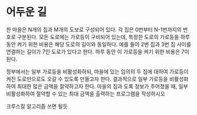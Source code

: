 # 어두운 길

한 마을은 N개의 집과 M개의 도보로 구성되어 있다. 각 집은 0번부터 N-1번까지의 번호로 구분된다. 모든 도로에는 가로등이 구비되어 있는데, 특정한 도로의 가로등을 하루동안 켜기 위한 비용은 해당 도로의 길이와 동일하다. 예를 들어 2번 집과 3번 집 사이를 연결하는 길이가 7인 도로가 있다고 한다. 하루 동안 이 가로등을 켜기 위한 비용은 7이 된다.

정부에서는 일부 가로등을 비활성화하되, 마을에 있는 임의의 두 집에 대하여 가로등이 켜진 도로만으로도 오갈 수 있도록 만들고자 한다. 결과적으로 일부 가로등을 비활성화하여 최대한 많은 금액을 절약하고자 한다. 마을의 집과 도록 정보가 주어졌을 때, 일부 비활성화하여 절약할 수 있는 최대 금액을 출력하는 프로그램을 작성하시오

크루스칼 알고리즘 쓰면 될듯
